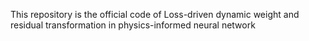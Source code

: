 This repository is the official code of Loss-driven dynamic weight and residual transformation in physics-informed neural network
